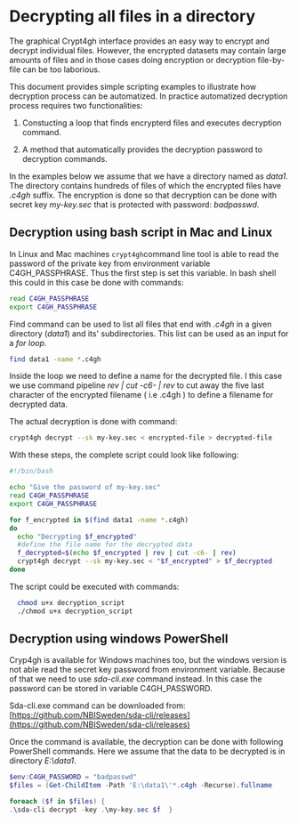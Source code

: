 
# Decrypting all files in a directory

The graphical Crypt4gh interface provides an easy way to encrypt and decrypt
individual files. However, the encrypted datasets may contain large amounts
of files and in those cases doing encryption or decryption file-by-file
can be too laborious.

This document provides simple scripting examples to
illustrate how decryption process can be automatized.
In practice automatized decryption process requires two
functionalities:

  1. Constucting a loop that finds encrypterd files
  and executes decryption command.

  2. A method that automatically provides the decryption password to
  decryption commands.

In the examples below we assume that we have a directory
named as _data1_. The directory contains hundreds of files
of which the encrypted files have _.c4gh_ suffix. The encryption
is done so that decryption can be done with secret key _my-key.sec_
that is protected with password: _badpasswd_.


## Decryption using bash script in Mac and Linux

In Linux and Mac machines `crypt4gh`command line tool is able
to read the password of the private key from environment variable
C4GH_PASSPHRASE. Thus the first step is set this variable. In bash shell
this could in this case be done with commands:

```bash
read C4GH_PASSPHRASE
export C4GH_PASSPHRASE
```

Find command can be used to list all files that end with
_.c4gh_ in a given directory (_data1_) and its' subdirectories.
This list can be used as an input for a _for loop_.

```bash
find data1 -name *.c4gh
```

Inside the loop  we need to define a name for the decrypted file. I this case
we use command pipeline _rev | cut -c6- | rev_  to cut away the five last
character of the encrypted filename ( i.e .c4gh ) to define a filename
for decrypted data.

The actual decryption is done with command:

```bash
crypt4gh decrypt --sk my-key.sec < encrypted-file > decrypted-file
```

With these steps, the complete script could look like following:

```bash
#!/bin/bash

echo "Give the password of my-key.sec"
read C4GH_PASSPHRASE
export C4GH_PASSPHRASE

for f_encrypted in $(find data1 -name *.c4gh)
do
  echo "Decrypting $f_encrypted"
  #define the file name for the decrypted data
  f_decrypted=$(echo $f_encrypted | rev | cut -c6- | rev)
  crypt4gh decrypt --sk my-key.sec < "$f_encrypted" > $f_decrypted
done
```

The script could be executed with commands:

```bash
  chmod u+x decryption_script
  ./chmod u+x decryption_script
```


## Decryption using windows PowerShell

Cryp4gh is available for Windows machines too, but the windows version
is not able read the secret key password from environment variable.
Because  of that  we need to use _sda-cli.exe_ command instead.
In this case the password can be stored in variable C4GH_PASSWORD.

Sda-cli.exe command can be downloaded from:
[https://github.com/NBISweden/sda-cli/releases](https://github.com/NBISweden/sda-cli/releases)

Once the command is available, the decryption can be done with following
PowerShell commands. Here we assume that the data to be decrypted is in
directory _E:\data1_.

```powershell
$env:C4GH_PASSWORD = "badpasswd"
$files = (Get-ChildItem -Path 'E:\data1\'*.c4gh -Recurse).fullname

foreach ($f in $files) {
.\sda-cli decrypt -key .\my-key.sec $f  }
```

